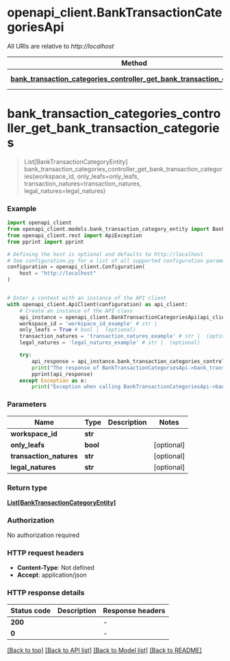 # openapi_client.BankTransactionCategoriesApi

All URIs are relative to *http://localhost*

Method | HTTP request | Description
------------- | ------------- | -------------
[**bank_transaction_categories_controller_get_bank_transaction_categories**](BankTransactionCategoriesApi.md#bank_transaction_categories_controller_get_bank_transaction_categories) | **GET** /workspaces/{workspaceId}/bank/transactions/categories | 


# **bank_transaction_categories_controller_get_bank_transaction_categories**
> List[BankTransactionCategoryEntity] bank_transaction_categories_controller_get_bank_transaction_categories(workspace_id, only_leafs=only_leafs, transaction_natures=transaction_natures, legal_natures=legal_natures)



### Example


```python
import openapi_client
from openapi_client.models.bank_transaction_category_entity import BankTransactionCategoryEntity
from openapi_client.rest import ApiException
from pprint import pprint

# Defining the host is optional and defaults to http://localhost
# See configuration.py for a list of all supported configuration parameters.
configuration = openapi_client.Configuration(
    host = "http://localhost"
)


# Enter a context with an instance of the API client
with openapi_client.ApiClient(configuration) as api_client:
    # Create an instance of the API class
    api_instance = openapi_client.BankTransactionCategoriesApi(api_client)
    workspace_id = 'workspace_id_example' # str | 
    only_leafs = True # bool |  (optional)
    transaction_natures = 'transaction_natures_example' # str |  (optional)
    legal_natures = 'legal_natures_example' # str |  (optional)

    try:
        api_response = api_instance.bank_transaction_categories_controller_get_bank_transaction_categories(workspace_id, only_leafs=only_leafs, transaction_natures=transaction_natures, legal_natures=legal_natures)
        print("The response of BankTransactionCategoriesApi->bank_transaction_categories_controller_get_bank_transaction_categories:\n")
        pprint(api_response)
    except Exception as e:
        print("Exception when calling BankTransactionCategoriesApi->bank_transaction_categories_controller_get_bank_transaction_categories: %s\n" % e)
```



### Parameters


Name | Type | Description  | Notes
------------- | ------------- | ------------- | -------------
 **workspace_id** | **str**|  | 
 **only_leafs** | **bool**|  | [optional] 
 **transaction_natures** | **str**|  | [optional] 
 **legal_natures** | **str**|  | [optional] 

### Return type

[**List[BankTransactionCategoryEntity]**](BankTransactionCategoryEntity.md)

### Authorization

No authorization required

### HTTP request headers

 - **Content-Type**: Not defined
 - **Accept**: application/json

### HTTP response details

| Status code | Description | Response headers |
|-------------|-------------|------------------|
**200** |  |  -  |
**0** |  |  -  |

[[Back to top]](#) [[Back to API list]](../README.md#documentation-for-api-endpoints) [[Back to Model list]](../README.md#documentation-for-models) [[Back to README]](../README.md)

